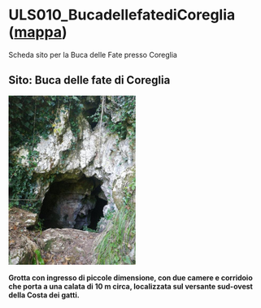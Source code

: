 # ULS010_BucadellefatediCoreglia ([mappa](https://umap.openstreetmap.fr/it/map/uls010_bucadellefatedicoreglia_1041663))
Scheda sito per la Buca delle Fate presso Coreglia
## Sito: Buca delle fate di Coreglia
[<img src='/vignettes/KcT0Xxqh.jpg' width='250'/>](/vignettes/KcT0Xxqh.jpg) 

**Grotta con ingresso di piccole dimensione, con due camere e corridoio che porta a una calata di 10 m circa, localizzata sul versante sud-ovest della Costa dei gatti.**
